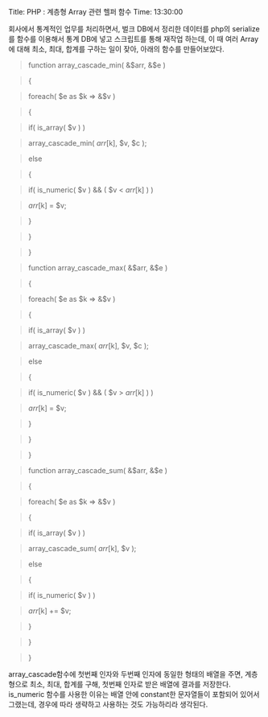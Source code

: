 Title: PHP : 계층형 Array 관련 헬퍼 함수
Time: 13:30:00

회사에서 통계적인 업무를 처리하면서, 벌크 DB에서 정리한 데이터를 php의 serialize를 함수를 이용해서 통계 DB에 넣고 스크립트를
통해 재작업 하는데, 이 때 여러 Array에 대해 최소, 최대, 합계를 구하는 일이 잦아, 아래의 함수를 만들어보았다.

  

> function array_cascade_min( &$arr, &$e )

>

> {

>

> foreach( $e as $k => &$v )

>

> {

>

> if( is_array( $v ) )

>

> array_cascade_min( $arr[$k], $v, $c );

>

> else

>

> {

>

> if( is_numeric( $v ) && ( $v < $arr[$k] ) )

>

> $arr[$k] = $v;

>

> }

>

> }

>

> }

>

>

>

> function array_cascade_max( &$arr, &$e )

>

> {

>

> foreach( $e as $k => &$v )

>

> {

>

> if( is_array( $v ) )

>

> array_cascade_max( $arr[$k], $v, $c );

>

> else

>

> {

>

> if( is_numeric( $v ) && ( $v > $arr[$k] ) )

>

> $arr[$k] = $v;

>

> }

>

> }

>

> }

>

>

>

> function array_cascade_sum( &$arr, &$e )

>

> {

>

> foreach( $e as $k => &$v )

>

> {

>

> if( is_array( $v ) )

>

> array_cascade_sum( $arr[$k], $v );

>

> else

>

> {

>

> if( is_numeric( $v ) )

>

> $arr[$k] += $v;

>

> }

>

> }

>

> }

  

array_cascade함수에 첫번째 인자와 두번째 인자에 동일한 형태의 배열을 주면, 계층형으로 최소, 최대, 합계를 구해, 첫번째 인자로
받은 배열에 결과를 저장한다. is_numeric 함수를 사용한 이유는 배열 안에 constant한 문자열들이 포함되어 있어서 그랬는데,
경우에 따라 생략하고 사용하는 것도 가능하리라 생각된다.

  

  

